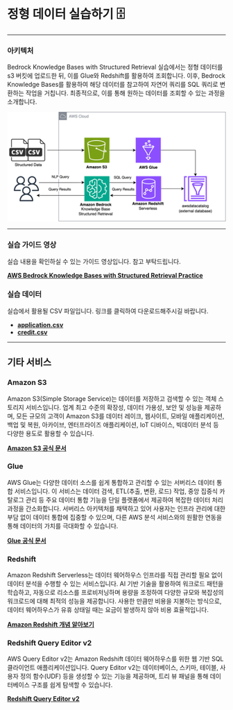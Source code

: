 # 정형 데이터 실습하기 🗄️

---

### 아키텍처 

Bedrock Knowledge Bases with Structured Retrieval 실습에서는 정형 데이터를 s3 버킷에 업로드한 뒤, 이를 Glue와 Redshift를 활용하여 조회합니다. 이후, Bedrock Knowledge Bases를 활용하여 해당 데이터를 참고하여 자연어 쿼리를 SQL 쿼리로 변환하는 작업을 거칩니다. 최종적으로, 이를 통해 원하는 데이터를 조회할 수 있는 과정을 소개합니다.

![architecture](img/structured-architecture.png)

---

### 실습 가이드 영상

실습 내용을 확인하실 수 있는 가이드 영상입니다. 참고 부탁드립니다.

[**AWS Bedrock Knowledge Bases with Structured Retrieval Practice**](https://www.youtube.com/watch?v=C8lKtQVM47k)



### 실습 데이터

실습에서 활용될 CSV 파일입니다. 링크를 클릭하여 다운로드해주시길 바랍니다.

- [**application.csv**](data/application.csv)  
- [**credit.csv**](data/credit.csv)


---


## 기타 서비스

### Amazon S3
Amazon S3(Simple Storage Service)는 데이터를 저장하고 검색할 수 있는 객체 스토리지 서비스입니다. 업계 최고 수준의 확장성, 데이터 가용성, 보안 및 성능을 제공하며, 모든 규모의 고객이 Amazon S3를 데이터 레이크, 웹사이트, 모바일 애플리케이션, 백업 및 복원, 아카이브, 엔터프라이즈 애플리케이션, IoT 디바이스, 빅데이터 분석 등 다양한 용도로 활용할 수 있습니다.

[**Amazon S3 공식 문서**](https://docs.aws.amazon.com/ko_kr/AmazonS3/latest/userguide/Welcome.html)


### Glue
AWS Glue는 다양한 데이터 소스를 쉽게 통합하고 관리할 수 있는 서버리스 데이터 통합 서비스입니다. 이 서비스는 데이터 검색, ETL(추출, 변환, 로드) 작업, 중앙 집중식 카탈로그 관리 등 주요 데이터 통합 기능을 단일 플랫폼에서 제공하여 복잡한 데이터 처리 과정을 간소화합니다. 서버리스 아키텍처를 채택하고 있어 사용자는 인프라 관리에 대한 부담 없이 데이터 통합에 집중할 수 있으며, 다른 AWS 분석 서비스와의 원활한 연동을 통해 데이터의 가치를 극대화할 수 있습니다.

[**Glue 공식 문서**](https://docs.aws.amazon.com/ko_kr/glue/latest/dg/what-is-glue.html)


### Redshift
Amazon Redshift Serverless는 데이터 웨어하우스 인프라를 직접 관리할 필요 없이 데이터 분석을 수행할 수 있는 서비스입니다. AI 기반 기술을 활용하여 워크로드 패턴을 학습하고, 자동으로 리소스를 프로비저닝하며 용량을 조정하여 다양한 규모와 복잡성의 워크로드에 대해 최적의 성능을 제공합니다. 사용한 만큼만 비용을 지불하는 방식으로, 데이터 웨어하우스가 유휴 상태일 때는 요금이 발생하지 않아 비용 효율적입니다. 

[**Amazon Redshift 개념 알아보기**](https://docs.aws.amazon.com/ko_kr/redshift/latest/gsg/getting-started.html)

### Redshift Query Editor v2
AWS Query Editor v2는 Amazon Redshift 데이터 웨어하우스를 위한 웹 기반 SQL 클라이언트 애플리케이션입니다. Query Editor v2는 데이터베이스, 스키마, 테이블, 사용자 정의 함수(UDF) 등을 생성할 수 있는 기능을 제공하며, 트리 뷰 패널을 통해 데이터베이스 구조를 쉽게 탐색할 수 있습니다. 

[**Redshift Query Editor v2**](https://docs.aws.amazon.com/redshift/latest/mgmt/query-editor-v2.html)


